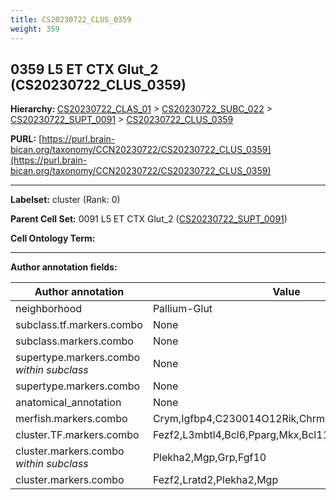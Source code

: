 ```yaml
---
title: CS20230722_CLUS_0359
weight: 359
---
```

## 0359 L5 ET CTX Glut_2 (CS20230722_CLUS_0359)
<b>Hierarchy: </b>
[CS20230722_CLAS_01](../CS20230722_CLAS_01) >
[CS20230722_SUBC_022](../CS20230722_SUBC_022) >
[CS20230722_SUPT_0091](../CS20230722_SUPT_0091) >
[CS20230722_CLUS_0359](../CS20230722_CLUS_0359)

**PURL:** [https://purl.brain-bican.org/taxonomy/CCN20230722/CS20230722_CLUS_0359](https://purl.brain-bican.org/taxonomy/CCN20230722/CS20230722_CLUS_0359)

---


**Labelset:** cluster (Rank: 0)

**Parent Cell Set:** 0091 L5 ET CTX Glut_2 ([CS20230722_SUPT_0091](../CS20230722_SUPT_0091))



**Cell Ontology Term:** 

[MARKER GENES.]: #


---

[TRANSFERRED ANNOTATIONS.]: #


[AUTHOR ANNOTATION FIELDS.]: #


**Author annotation fields:**

| Author annotation | Value |
|-------------------|-------|
|neighborhood|Pallium-Glut|
|subclass.tf.markers.combo|None|
|subclass.markers.combo|None|
|supertype.markers.combo _within subclass_|None|
|supertype.markers.combo|None|
|anatomical_annotation|None|
|merfish.markers.combo|Crym,Igfbp4,C230014O12Rik,Chrm2,Wnt7b,Stac,Fgf10|
|cluster.TF.markers.combo|Fezf2,L3mbtl4,Bcl6,Pparg,Mkx,Bcl11b|
|cluster.markers.combo _within subclass_|Plekha2,Mgp,Grp,Fgf10|
|cluster.markers.combo|Fezf2,Lratd2,Plekha2,Mgp|
